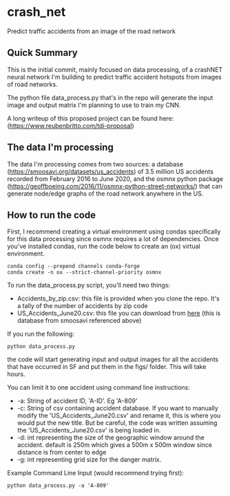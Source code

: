 # crash_net
Predict traffic accidents from an image of the road network

## Quick Summary
This is the initial commit, mainly focused on data processing, of a crashNET neural network I'm building to predict traffic accident hotspots from images of road networks.

The python file data_process.py that's in the repo will generate the input image and output matrix I'm planning to use to train my CNN.

A long writeup of this proposed project can be found here: (https://www.reubenbritto.com/tdi-proposal)

## The data I'm processing

The data I'm processing comes from two sources: a database (https://smoosavi.org/datasets/us_accidents) of 3.5 million US accidents recorded from February 2016 to June 2020, and the osmnx python package (https://geoffboeing.com/2016/11/osmnx-python-street-networks/) that can generate node/edge graphs of the road network anywhere in the US.


## How to run the code

First, I recommend creating a virtual environment using condas specifically for this data processing since osmnx requires a lot of dependencies. Once you've installed condas, run the code below to create an (ox) virtual environment.

```
conda config --prepend channels conda-forge
conda create -n ox --strict-channel-priority osmnx
```

To run the data_process.py script, you'll need two things: 
* Accidents_by_zip.csv: this file is provided when you clone the repo. It's a tally of the number of accidents by zip code
* US_Accidents_June20.csv: this file you can download from [here](https://osmnx.readthedocs.io/) (this is database from smoosavi referenced above)

If you run the following:
 
```
python data_process.py
```

the code will start generating input and output images for all the accidents that have occurred in SF and put them in the figs/ folder. This will take hours.

You can limit it to one accident using command line instructions:
* -a: String of accident ID, 'A-ID'. Eg 'A-809'
* -c: String of csv containing accident database. If you want to manually modify the 'US_Accidents_June20.csv' and rename it, this is where you would put the new title. But be careful, the code was written assuming the 'US_Accidents_June20.csv' is being loaded in.   
* -d: int representing the size of the geographic window around the accident. default is 250m which gives a 500m x 500m window since distance is from center to edge
* -g: int representing grid size for the danger matrix. 

Example Command Line Input (would recommend trying first):

```
python data_process.py -a 'A-809'
``` 



